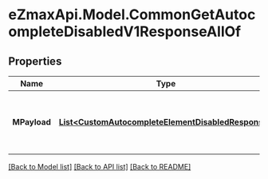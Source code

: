 
# eZmaxApi.Model.CommonGetAutocompleteDisabledV1ResponseAllOf

## Properties

Name | Type | Description | Notes
------------ | ------------- | ------------- | -------------
**MPayload** | [**List&lt;CustomAutocompleteElementDisabledResponse&gt;**](CustomAutocompleteElementDisabledResponse.md) | Generic Autocomplete Response with a bDisabled Flag | 

[[Back to Model list]](../README.md#documentation-for-models)
[[Back to API list]](../README.md#documentation-for-api-endpoints)
[[Back to README]](../README.md)

